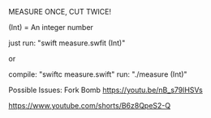 MEASURE ONCE, CUT TWICE!


(Int) = An integer number

just run: "swift measure.swfit (Int)"

or

compile: "swiftc measure.swift"
run: "./measure (Int)"



Possible Issues: Fork Bomb https://youtu.be/nB_s79lHSVs


https://www.youtube.com/shorts/B6z8QpeS2-Q
